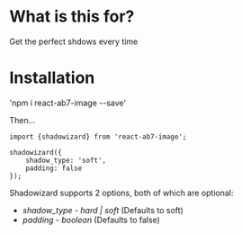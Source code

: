 # What is this for?

Get the perfect shdows every time 

# Installation

'npm i react-ab7-image --save'

Then...

```
import {shadowizard} from 'react-ab7-image';

shadowizard({
    shadow_type: 'soft',
    padding: false
});
```

Shadowizard supports 2 options, both of which are optional:

* *shadow_type* - _hard | soft_ (Defaults to soft)
* *padding* - _boolean_ (Defaults to false)